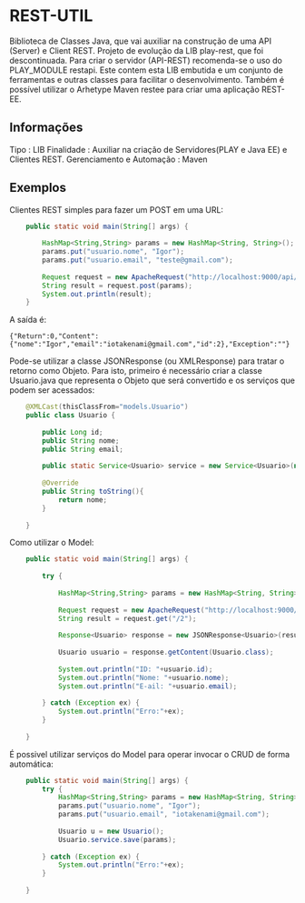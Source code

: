 # REST-UTIL

Biblioteca de Classes Java, que vai auxiliar na construção de uma API (Server) e Client REST. Projeto de evolução da LIB play-rest, que foi descontinuada.
Para criar o servidor (API-REST) recomenda-se o uso do PLAY_MODULE restapi. Este contem esta LIB embutida e um conjunto de ferramentas e outras classes para facilitar o desenvolvimento.
Também é possível utilizar o Arhetype Maven restee para criar uma aplicação REST-EE.

## Informações
Tipo
: LIB
Finalidade
: Auxiliar na criação de Servidores(PLAY e Java EE) e Clientes REST.
Gerenciamento e Automação
: Maven

## Exemplos
Clientes REST simples para fazer um POST em uma URL:
``` java
	public static void main(String[] args) {
        
		HashMap<String,String> params = new HashMap<String, String>();
		params.put("usuario.nome", "Igor");
		params.put("usuario.email", "teste@gmail.com");
        
		Request request = new ApacheRequest("http://localhost:9000/api/usuarios");
		String result = request.post(params);
		System.out.println(result);
	}
```
A saída é:

	{"Return":0,"Content":{"nome":"Igor","email":"iotakenami@gmail.com","id":2},"Exception":""}
	
Pode-se utilizar a classe JSONResponse (ou XMLResponse) para tratar o retorno como Objeto. Para isto, primeiro é necessário criar a classe Usuario.java que representa o Objeto que será convertido e os serviços que podem ser acessados:
``` java
	@XMLCast(thisClassFrom="models.Usuario")
	public class Usuario {
    
    	public Long id;
    	public String nome;
   	 	public String email;
    
    	public static Service<Usuario> service = new Service<Usuario>(new ApacheRequest("http://localhost:9000/api/usuarios"), Usuario.class, new TypeToken<List<Usuario>>(){}.getType());
    
    	@Override
    	public String toString(){
        	return nome;
    	}
    
	}
```
Como utilizar o Model:
``` java
	public static void main(String[] args) {
        
        try {
            
            HashMap<String,String> params = new HashMap<String, String>();
            
            Request request = new ApacheRequest("http://localhost:9000/api/usuarios");
            String result = request.get("/2");
            
            Response<Usuario> response = new JSONResponse<Usuario>(result);
            
            Usuario usuario = response.getContent(Usuario.class);
            
            System.out.println("ID: "+usuario.id);
            System.out.println("Nome: "+usuario.nome);
            System.out.println("E-ail: "+usuario.email);
            
        } catch (Exception ex) {
            System.out.println("Erro:"+ex);
        }
        
    }
```	
É possivel utilizar serviços do Model para operar invocar o CRUD de forma automática:
``` java
	public static void main(String[] args) {
        try {
            HashMap<String,String> params = new HashMap<String, String>();
            params.put("usuario.nome", "Igor");
            params.put("usuario.email", "iotakenami@gmail.com");
            
            Usuario u = new Usuario();
            Usuario.service.save(params);
            
        } catch (Exception ex) {
            System.out.println("Erro:"+ex);
        }
        
    }
```